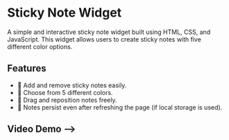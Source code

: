 # Sticky Note Widget

A simple and interactive sticky note widget built using HTML, CSS, and JavaScript. This widget allows users to create sticky notes with five different color options.

## Features
- 📝 Add and remove sticky notes easily.
- 🎨 Choose from 5 different colors.
- 📌 Drag and reposition notes freely.
- 🔄 Notes persist even after refreshing the page (if local storage is used).

## Video Demo -->

